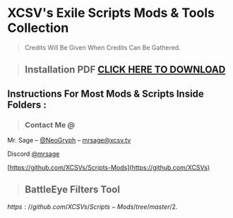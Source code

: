 # XCSV's Exile Scripts Mods & Tools Collection

> Credits Will Be Given When Credits Can Be Gathered.

> ## Installation PDF  [CLICK HERE TO DOWNLOAD](https://github.com/XCSVs/Scripts-Mods/blob/master/1.%20INSTRUCTIONS/Exile%20Server%20Owner%20Guide%20v1.7.pdf)

## Instructions For Most Mods & Scripts Inside Folders :

> ### Contact Me @

Mr. Sage – [@NeoGryph](https://twitter.com/NeoGryph) – mrsage@xcsv.tv

Discord [@mrsage](https://discord.gg/tvhquY6)

[https://github.com/XCSVs/Scripts-Mods](https://github.com/XCSVs)

> ## BattleEye Filters Tool

$https://github.com/XCSVs/Scripts-Mods/tree/master/2.%20Admin%20Stuff/Battleye/Battleye%20AEG$


